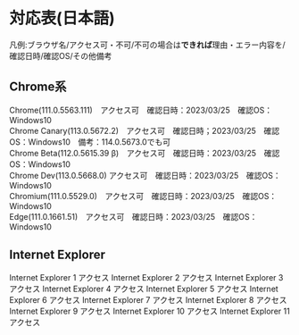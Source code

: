 # 対応表(日本語)
凡例:ブラウザ名/アクセス可・不可/不可の場合は**できれば**理由・エラー内容を/確認日時/確認OS/その他備考
## Chrome系
Chrome(111.0.5563.111)　アクセス可　確認日時：2023/03/25　確認OS：Windows10  
Chrome Canary(113.0.5672.2)　アクセス可　確認日時；2023/03/25　確認OS：Windows10　備考：114.0.5673.0でも可  
Chrome Beta(112.0.5615.39 β)　アクセス可　確認日時：2023/03/25　確認OS：Windows10  
Chrome Dev(113.0.5668.0) アクセス可　確認日時：2023/03/25　確認OS：Windows10  
Chromium(111.0.5529.0)　アクセス可　確認日時：2023/03/25　確認OS：Windows10  
Edge(111.0.1661.51)　アクセス可　確認日時：2023/03/25　確認OS：Windows10  
## Internet Explorer
Internet Explorer 1 アクセス
Internet Explorer 2 アクセス
Internet Explorer 3 アクセス
Internet Explorer 4 アクセス
Internet Explorer 5 アクセス
Internet Explorer 6 アクセス
Internet Explorer 7 アクセス
Internet Explorer 8 アクセス
Internet Explorer 9 アクセス
Internet Explorer 10 アクセス
Internet Explorer 11 アクセス
